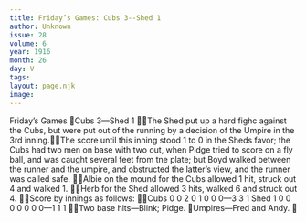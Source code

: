 ```yaml
---
title: Friday’s Games: Cubs 3--Shed 1
author: Unknown
issue: 28
volume: 6
year: 1916
month: 26
day: V
tags:
layout: page.njk
image:
---
```

Friday’s Games Cubs 3—Shed 1 The Shed put up a hard fighc against the Cubs, but were put out of the running by a decision of the Umpire in the 3rd inning.The score until this inning stood 1 to 0 in the Sheds favor; the Cubs had two men on base with two out, when Pidge tried to score on a fly ball, and was caught several feet from tne plate; but Boyd walked between the runner and the umpire, and obstructed the latter’s view, and the runner was called safe. Albie on the mound for the Cubs allowed 1 hit, struck out 4 and walked 1. Herb for the Shed allowed 3 hits, walked 6 and struck out 4. Score by innings as follows: Cubs 0 0 2 0 1 0 0 0—3 3 1 Shed 1 0 0 0 0 0 0 0—1 1 1 Two base hits—Blink; Pidge. Umpires—Fred and Andy. 
